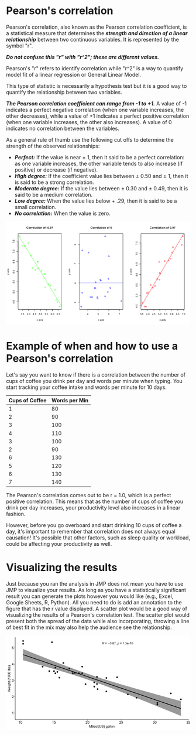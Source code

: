 # Pearson's correlation

Pearson's correlation, also known as the Pearson correlation coefficient, is a statistical measure that determines the ***strength and direction of a linear relationship*** between two continuous variables.
It is represented by the symbol "r".

***Do not confuse this "r" with "r^2"; these are different values.***

Pearson's "r" refers to identify correlation while "r^2" is a way to quantify model fit of a linear regression or General Linear Model.

This type of statistic is necessarily a hypothesis test but it is a good way to quantify the relationship between two variables.

***The Pearson correlation coefficient can range from -1 to +1.***
A value of -1 indicates a perfect negative correlation (when one variable increases, the other decreases), while a value of +1 indicates a perfect positive correlation (when one variable increases, the other also increases).
A value of 0 indicates no correlation between the variables.

As a general rule of thumb use the following cut offs to determine the strength of the observed relationships:
- ***Perfect:*** If the value is near ± 1, then it said to be a perfect correlation: as one variable increases, the other variable tends to also increase (if positive) or decrease (if negative).
- ***High degree:*** If the coefficient value lies between ± 0.50 and ± 1, then it is said to be a strong correlation.
- ***Moderate degree:*** If the value lies between ± 0.30 and ± 0.49, then it is said to be a medium correlation.
- ***Low degree:*** When the value lies below + .29, then it is said to be a small correlation.
- ***No correlation:*** When the value is zero.

![](../pages/images/example_viz/correlation.png)

# Example of when and how to use a Pearson's correlation

Let's say you want to know if there is a correlation between the number of cups of coffee you drink per day and words per minute when typing.
You start tracking your coffee intake and words per minute for 10 days.

| Cups of Coffee | Words per Min |
| -------------- | ------------- |
| 1              | 80            |
| 2              | 90            |
| 3              | 100           |
| 4              | 110           |
| 3              | 100           |
| 2              | 90            |
| 6              | 130           |
| 5              | 120           |
| 6              | 130           |
| 7              | 140           |

The Pearson's correlation comes out to be r = 1.0, which is a perfect positive correlation.
This means that as the number of cups of coffee you drink per day increases, your productivity level also increases in a linear fashion.

However, before you go overboard and start drinking 10 cups of coffee a day, it's important to remember that correlation does not always equal causation!
It's possible that other factors, such as sleep quality or workload, could be affecting your productivity as well.

# Visualizing the results

Just because you ran the analysis in JMP does not mean you have to use JMP to visualize your results.
As long as you have a statistically significant result you can generate the plots however you would like (e.g., Excel, Google Sheets, R, Python).
All you need to do is add an annotation to the figure that has the r value displayed.
A scatter plot would be a good way of visualizing the results of a Pearson's correlation test.
The scatter plot would present both the spread of the data while also incorporating, throwing a line of best fit in the mix may also help the audience see the relationship.

![](../pages/images/example_viz/pearsons.png)
